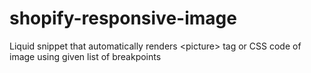 # shopify-responsive-image
Liquid snippet that automatically renders &lt;picture> tag or CSS code of image using given list of breakpoints
